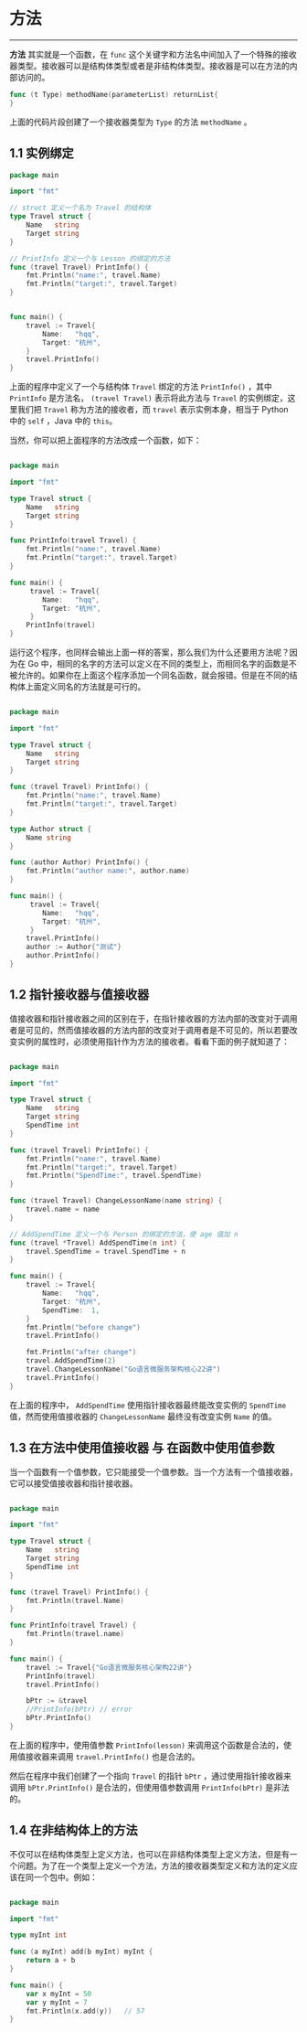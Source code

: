 # 方法

---

**方法** 其实就是一个函数，在 `func` 这个关键字和方法名中间加入了一个特殊的接收器类型。接收器可以是结构体类型或者是非结构体类型。接收器是可以在方法的内部访问的。

```go
func (t Type) methodName(parameterList) returnList{
}
```

上面的代码片段创建了一个接收器类型为 `Type` 的方法 `methodName` 。

## 1.1 实例绑定

```go
package main

import "fmt"

// struct 定义一个名为 Travel 的结构体
type Travel struct {
    Name   string
    Target string
}

// PrintInfo 定义一个与 Lesson 的绑定的方法
func (travel Travel) PrintInfo() {
    fmt.Println("name:", travel.Name)
    fmt.Println("target:", travel.Target)
}


func main() {
	travel := Travel{
		Name:   "hqq",
		Target: "杭州",
	}
    travel.PrintInfo()
}
```

上面的程序中定义了一个与结构体 `Travel` 绑定的方法 `PrintInfo()` ，其中 `PrintInfo` 是方法名， `(travel Travel)` 表示将此方法与 `Travel` 的实例绑定，这里我们把 `Travel` 称为方法的接收者，而 `travel` 表示实例本身，相当于 Python 中的 `self` ，Java 中的 `this`。

当然，你可以把上面程序的方法改成一个函数，如下：

```go

package main

import "fmt"

type Travel struct {
    Name   string
    Target string
}

func PrintInfo(travel Travel) {
    fmt.Println("name:", travel.Name)
    fmt.Println("target:", travel.Target)
}

func main() {
     travel := Travel{
     	Name:   "hqq",
     	Target: "杭州",
     }
    PrintInfo(travel)
}
```

运行这个程序，也同样会输出上面一样的答案，那么我们为什么还要用方法呢？因为在 Go 中，相同的名字的方法可以定义在不同的类型上，而相同名字的函数是不被允许的。如果你在上面这个程序添加一个同名函数，就会报错。但是在不同的结构体上面定义同名的方法就是可行的。

```go

package main

import "fmt"

type Travel struct {
    Name   string
    Target string
}

func (travel Travel) PrintInfo() {
    fmt.Println("name:", travel.Name)
    fmt.Println("target:", travel.Target)
}

type Author struct {
    Name string
}

func (author Author) PrintInfo() {
    fmt.Println("author name:", author.name)
}

func main() {
     travel := Travel{
     	Name:   "hqq",
     	Target: "杭州",
     }
    travel.PrintInfo()
    author := Author{"测试"}
    author.PrintInfo()
}
```

## 1.2 指针接收器与值接收器

值接收器和指针接收器之间的区别在于，在指针接收器的方法内部的改变对于调用者是可见的，然而值接收器的方法内部的改变对于调用者是不可见的，所以若要改变实例的属性时，必须使用指针作为方法的接收者。看看下面的例子就知道了：

```go

package main

import "fmt"

type Travel struct {
    Name   string
    Target string
    SpendTime int
}

func (travel Travel) PrintInfo() {
    fmt.Println("name:", travel.Name)
    fmt.Println("target:", travel.Target)
    fmt.Println("SpendTime:", travel.SpendTime)
}

func (travel Travel) ChangeLessonName(name string) {
    travel.name = name
}

// AddSpendTime 定义一个与 Person 的绑定的方法，使 age 值加 n
func (travel *Travel) AddSpendTime(n int) {
    travel.SpendTime = travel.SpendTime + n
}

func main() {
    travel := Travel{
        Name:   "hqq",
        Target: "杭州",
        SpendTime:  1,
    }
    fmt.Println("before change")
    travel.PrintInfo()

    fmt.Println("after change")
    travel.AddSpendTime(2)
    travel.ChangeLessonName("Go语言微服务架构核心22讲")
    travel.PrintInfo()
}
```

在上面的程序中， `AddSpendTime` 使用指针接收器最终能改变实例的 `SpendTime` 值，然而使用值接收器的 `ChangeLessonName` 最终没有改变实例 `Name` 的值。

## 1.3 在方法中使用值接收器 与 在函数中使用值参数

当一个函数有一个值参数，它只能接受一个值参数。当一个方法有一个值接收器，它可以接受值接收器和指针接收器。

```go

package main

import "fmt"

type Travel struct {
    Name   string
    Target string
    SpendTime int
}

func (travel Travel) PrintInfo() {
    fmt.Println(travel.Name)
}

func PrintInfo(travel Travel) {
    fmt.Println(travel.name)
}

func main() {
    travel := Travel{"Go语言微服务核心架构22讲"}
    PrintInfo(travel)
    travel.PrintInfo()

    bPtr := &travel
    //PrintInfo(bPtr) // error
    bPtr.PrintInfo()
}
```

在上面的程序中，使用值参数 `PrintInfo(lesson)` 来调用这个函数是合法的，使用值接收器来调用 `travel.PrintInfo()` 也是合法的。

然后在程序中我们创建了一个指向 `Travel` 的指针 `bPtr` ，通过使用指针接收器来调用 `bPtr.PrintInfo()` 是合法的，但使用值参数调用 `PrintInfo(bPtr)` 是非法的。

## 1.4 在非结构体上的方法

不仅可以在结构体类型上定义方法，也可以在非结构体类型上定义方法，但是有一个问题。为了在一个类型上定义一个方法，方法的接收器类型定义和方法的定义应该在同一个包中。例如：

```go

package main

import "fmt"

type myInt int

func (a myInt) add(b myInt) myInt {
    return a + b
}

func main() {
    var x myInt = 50
    var y myInt = 7
    fmt.Println(x.add(y))   // 57
}
```